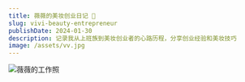 ```yaml
---
title: 薇薇的美妆创业日记 💄
slug: vivi-beauty-entrepreneur
publishDate: 2024-01-30
description: 记录我从上班族到美妆创业者的心路历程，分享创业经验和美妆技巧
image: /assets/vv.jpg
---
```


![薇薇的工作照](/assets/vv.jpg)

